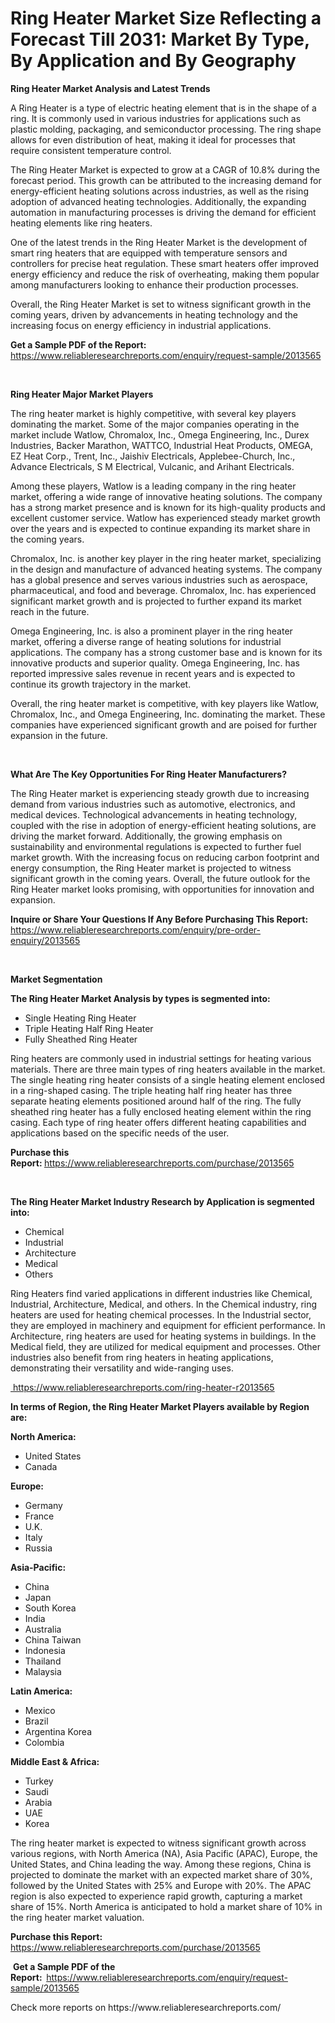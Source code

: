 <p><h1>Ring Heater Market Size Reflecting a Forecast Till 2031: Market By Type, By Application and By Geography</h1></p><p><strong>Ring Heater Market Analysis and Latest Trends</strong></p>
<p><p>A Ring Heater is a type of electric heating element that is in the shape of a ring. It is commonly used in various industries for applications such as plastic molding, packaging, and semiconductor processing. The ring shape allows for even distribution of heat, making it ideal for processes that require consistent temperature control.</p><p>The Ring Heater Market is expected to grow at a CAGR of 10.8% during the forecast period. This growth can be attributed to the increasing demand for energy-efficient heating solutions across industries, as well as the rising adoption of advanced heating technologies. Additionally, the expanding automation in manufacturing processes is driving the demand for efficient heating elements like ring heaters.</p><p>One of the latest trends in the Ring Heater Market is the development of smart ring heaters that are equipped with temperature sensors and controllers for precise heat regulation. These smart heaters offer improved energy efficiency and reduce the risk of overheating, making them popular among manufacturers looking to enhance their production processes.</p><p>Overall, the Ring Heater Market is set to witness significant growth in the coming years, driven by advancements in heating technology and the increasing focus on energy efficiency in industrial applications.</p></p>
<p><strong>Get a Sample PDF of the Report:&nbsp;</strong> <a href="https://www.reliableresearchreports.com/enquiry/request-sample/2013565">https://www.reliableresearchreports.com/enquiry/request-sample/2013565</a></p>
<p>&nbsp;</p>
<p><strong>Ring Heater Major Market Players</strong></p>
<p><p>The ring heater market is highly competitive, with several key players dominating the market. Some of the major companies operating in the market include Watlow, Chromalox, Inc., Omega Engineering, Inc., Durex Industries, Backer Marathon, WATTCO, Industrial Heat Products, OMEGA, EZ Heat Corp., Trent, Inc., Jaishiv Electricals, Applebee-Church, Inc., Advance Electricals, S M Electrical, Vulcanic, and Arihant Electricals.</p><p>Among these players, Watlow is a leading company in the ring heater market, offering a wide range of innovative heating solutions. The company has a strong market presence and is known for its high-quality products and excellent customer service. Watlow has experienced steady market growth over the years and is expected to continue expanding its market share in the coming years.</p><p>Chromalox, Inc. is another key player in the ring heater market, specializing in the design and manufacture of advanced heating systems. The company has a global presence and serves various industries such as aerospace, pharmaceutical, and food and beverage. Chromalox, Inc. has experienced significant market growth and is projected to further expand its market reach in the future.</p><p>Omega Engineering, Inc. is also a prominent player in the ring heater market, offering a diverse range of heating solutions for industrial applications. The company has a strong customer base and is known for its innovative products and superior quality. Omega Engineering, Inc. has reported impressive sales revenue in recent years and is expected to continue its growth trajectory in the market.</p><p>Overall, the ring heater market is competitive, with key players like Watlow, Chromalox, Inc., and Omega Engineering, Inc. dominating the market. These companies have experienced significant growth and are poised for further expansion in the future.</p></p>
<p>&nbsp;</p>
<p><strong>What Are The Key Opportunities For Ring Heater Manufacturers?</strong></p>
<p><p>The Ring Heater market is experiencing steady growth due to increasing demand from various industries such as automotive, electronics, and medical devices. Technological advancements in heating technology, coupled with the rise in adoption of energy-efficient heating solutions, are driving the market forward. Additionally, the growing emphasis on sustainability and environmental regulations is expected to further fuel market growth. With the increasing focus on reducing carbon footprint and energy consumption, the Ring Heater market is projected to witness significant growth in the coming years. Overall, the future outlook for the Ring Heater market looks promising, with opportunities for innovation and expansion.</p></p>
<p><strong>Inquire or Share Your Questions If Any Before Purchasing This Report:</strong> <a href="https://www.reliableresearchreports.com/enquiry/pre-order-enquiry/2013565">https://www.reliableresearchreports.com/enquiry/pre-order-enquiry/2013565</a></p>
<p>&nbsp;</p>
<p><strong>Market Segmentation</strong></p>
<p><strong>The Ring Heater Market Analysis by types is segmented into:</strong></p>
<p><ul><li>Single Heating Ring Heater</li><li>Triple Heating Half Ring Heater</li><li>Fully Sheathed Ring Heater</li></ul></p>
<p><p>Ring heaters are commonly used in industrial settings for heating various materials. There are three main types of ring heaters available in the market. The single heating ring heater consists of a single heating element enclosed in a ring-shaped casing. The triple heating half ring heater has three separate heating elements positioned around half of the ring. The fully sheathed ring heater has a fully enclosed heating element within the ring casing. Each type of ring heater offers different heating capabilities and applications based on the specific needs of the user.</p></p>
<p><strong>Purchase this Report:&nbsp;</strong><a href="https://www.reliableresearchreports.com/purchase/2013565">https://www.reliableresearchreports.com/purchase/2013565</a></p>
<p>&nbsp;</p>
<p><strong>The Ring Heater Market Industry Research by Application is segmented into:</strong></p>
<p><ul><li>Chemical</li><li>Industrial</li><li>Architecture</li><li>Medical</li><li>Others</li></ul></p>
<p><p>Ring Heaters find varied applications in different industries like Chemical, Industrial, Architecture, Medical, and others. In the Chemical industry, ring heaters are used for heating chemical processes. In the Industrial sector, they are employed in machinery and equipment for efficient performance. In Architecture, ring heaters are used for heating systems in buildings. In the Medical field, they are utilized for medical equipment and processes. Other industries also benefit from ring heaters in heating applications, demonstrating their versatility and wide-ranging uses.</p></p>
<p><a href="https://www.reliableresearchreports.com/ring-heater-r2013565">&nbsp;https://www.reliableresearchreports.com/ring-heater-r2013565</a></p>
<p><strong>In terms of Region, the Ring Heater Market Players available by Region are:</strong></p>
<p>
    <p> <strong> North America: </strong>
        <ul>
            <li>United States</li>
            <li>Canada</li>
        </ul>
        </p> 
    <p> <strong> Europe: </strong>
        <ul>
            <li>Germany</li>
            <li>France</li>
            <li>U.K.</li>
            <li>Italy</li>
            <li>Russia</li>
        </ul>
        </p> 
    <p> <strong> Asia-Pacific: </strong>
        <ul>
            <li>China</li>
            <li>Japan</li>
            <li>South Korea</li>
            <li>India</li>
            <li>Australia</li>
            <li>China Taiwan</li>
            <li>Indonesia</li>
            <li>Thailand</li>
            <li>Malaysia</li>
        </ul>
        </p> 
    <p> <strong> Latin America: </strong>
        <ul>
            <li>Mexico</li>
            <li>Brazil</li>
            <li>Argentina Korea</li>
            <li>Colombia</li>
        </ul>
        </p> 
    <p> <strong> Middle East & Africa: </strong>
        <ul>
            <li>Turkey</li>
            <li>Saudi</li>
            <li>Arabia</li>
            <li>UAE</li>
            <li>Korea</li>
        </ul>
    </p>
    </p>
<p><p>The ring heater market is expected to witness significant growth across various regions, with North America (NA), Asia Pacific (APAC), Europe, the United States, and China leading the way. Among these regions, China is projected to dominate the market with an expected market share of 30%, followed by the United States with 25% and Europe with 20%. The APAC region is also expected to experience rapid growth, capturing a market share of 15%. North America is anticipated to hold a market share of 10% in the ring heater market valuation.</p></p>
<p><strong>Purchase this Report: </strong><a href="https://www.reliableresearchreports.com/purchase/2013565">https://www.reliableresearchreports.com/purchase/2013565</a></p>
<p>&nbsp;<strong>Get a Sample PDF of the Report:&nbsp;&nbsp;</strong><a href="https://www.reliableresearchreports.com/enquiry/request-sample/2013565">https://www.reliableresearchreports.com/enquiry/request-sample/2013565</a></p>
<p><strong></strong></p>
<p>Check more reports on https://www.reliableresearchreports.com/</p>